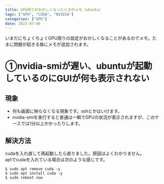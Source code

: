 ```yaml
---
title: GPU周りがおかしくなったときのメモ（ubuntu）
tags: ["GPU", "CUDA", "NVIDIA"] 
categories: ["GPU"] 
date: 2023-07-06
---
```


いまだにちょくちょくGPU周りの設定がおかしくなることがあるのでメモ。たまに問題が起きる毎にメモが追加されます。

# ①nvidia-smiが遅い、ubuntuが起動しているのにGUIが何も表示されない
## 現象
* 何も画面に映らなくなる現象です。sshとかはいけます。
* nvidia-smiを実行すると普通は一瞬でGPUの状況が表示されますが、このケースでは1分以上かかったりします。

## 解決方法
cudaを入れ直して再起動したら直りました。原因はよくわかりません。  
aptでcudaを入れている場合は次のような感じです。
```
$ sudo apt remove cuda -y
$ sudo apt install cuda -y
$ sudo reboot now
```
